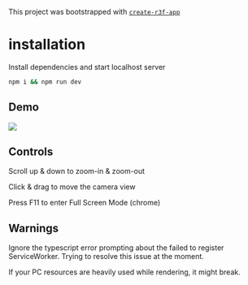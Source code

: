 This project was bootstrapped with [`create-r3f-app`](https://github.com/utsuboco/create-r3f-app)

# installation

Install dependencies and start localhost server

```bash
npm i && npm run dev
```

## Demo

![](r3f-porsche.gif)

## Controls

Scroll up & down to zoom-in & zoom-out

Click & drag to move the camera view

Press F11 to enter Full Screen Mode (chrome)

## Warnings

Ignore the typescript error prompting about the failed to register ServiceWorker.
Trying to resolve this issue at the moment.

If your PC resources are heavily used while rendering, it might break.
